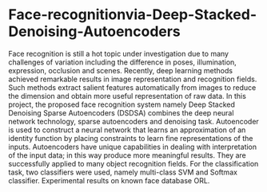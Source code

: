 # Face-recognitionvia-Deep-Stacked-Denoising-Autoencoders
Face recognition is still a hot topic under investigation due to many challenges of variation including the difference in poses, illumination, expression, occlusion and scenes.
Recently, deep learning methods achieved remarkable results in image representation and recognition fields. Such methods extract salient features automatically from images to reduce the dimension and obtain more useful representation of raw data.
In this project, the proposed face recognition system namely Deep Stacked Denoising Sparse Autoencoders (DSDSA) combines the deep neural network technology, sparse autoencoders and denoising task.
Autoencoder is used to construct a neural network that learns an approximation of an identity function by placing constraints to learn fine representations of the inputs.
Autoencoders have unique capabilities in dealing with interpretation of the input data; in this way produce more meaningful results.
They are successfully applied to many object recognition fields. For the classification task, two classifiers were used, namely multi-class SVM and Softmax classifier. Experimental results on known face database ORL.
